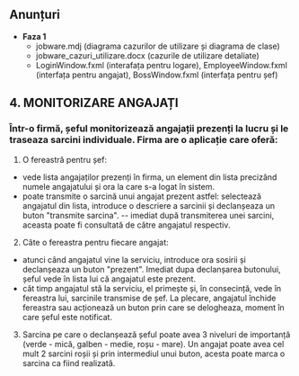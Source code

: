 ## Anunțuri
- **Faza 1**
  - jobware.mdj (diagrama cazurilor de utilizare și diagrama de clase)
  - jobware_cazuri_utilizare.docx (cazurile de utilizare detaliate)
  - LoginWindow.fxml (interafața pentru logare), EmployeeWindow.fxml (interfața pentru angajat), BossWindow.fxml (interfața pentru șef)

## 4. MONITORIZARE ANGAJAȚI 
### Într-o firmă, șeful monitorizează angajații prezenți la lucru și le traseaza sarcini individuale. Firma are o aplicație care oferă: 
1. O fereastră pentru șef:
- vede lista angajaților prezenți în firma, un element din lista precizând numele angajatului și ora la care s-a logat în sistem.
- poate transmite o sarcină unui angajat prezent astfel: selectează angajatul din lista, introduce o descriere a sarcinii și declanșeaza un buton "transmite sarcina".
-- imediat după transmiterea unei sarcini, aceasta poate fi consultată de către angajatul respectiv.
2. Câte o fereastra pentru fiecare angajat:
- atunci când angajatul vine la serviciu, introduce ora sosirii și declanșeaza un buton "prezent". Imediat dupa declanșarea butonului, șeful vede în lista lui că angajatul este prezent.
- cât timp angajatul stă la serviciu, el primește și, în consecință, vede în fereastra lui, sarcinile transmise de șef. La plecare, angajatul închide fereastra sau acționează un buton prin care se delogheaza, moment în care șeful este notificat.
3. Sarcina pe care o declanșează șeful poate avea 3 niveluri de importanță (verde - mică, galben - medie, roșu - mare). Un angajat poate avea cel mult 2 sarcini roșii și prin intermediul unui buton, acesta poate marca o sarcina ca fiind realizată.

